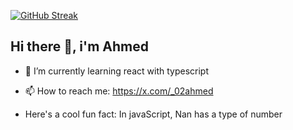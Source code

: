 [![GitHub Streak](https://streak-stats.demolab.com?user=02-ahmed&theme=dark&hide_border=true)](https://git.io/streak-stats)
## Hi there 👋, i'm Ahmed
- 🌱 I’m currently learning react with typescript
-  📫 How to reach me: https://x.com/_02ahmed

-  Here's a cool fun fact: In javaScript, Nan has a type of number





<!--
**02-ahmed/02-ahmed** is a ✨ _special_ ✨ repository because its `README.md` (this file) appears on your GitHub profile.

Here are some ideas to get you started:

- 🔭 I’m currently working on ...

- 👯 I’m looking to collaborate on ...
- 🤔 I’m looking for help with ...
- 💬 Ask me about ...

- 😄 Pronouns: ...
- ⚡ Fun fact: ...
-->
